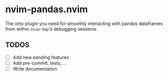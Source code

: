 # nvim-pandas.nvim

The only plugin you need for smoothly interacting with pandas dataframes from within `nvim-dap`'s debugging sessions.

## TODOS

- [ ] Add new pending features
- [ ] Add pre-commit, tests, ...
- [ ] Write documentation
